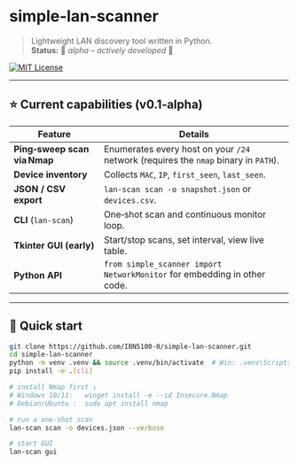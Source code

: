 ﻿# simple‑lan‑scanner

> Lightweight LAN discovery tool written in Python.  
> **Status:** 🚧 *alpha – actively developed* 🚧

[![MIT License](https://img.shields.io/badge/license-MIT-blue.svg)](LICENSE)

---

## ⭐ Current capabilities (v0.1‑alpha)

| Feature | Details |
|---------|---------|
| **Ping‑sweep scan via Nmap** | Enumerates every host on your `/24` network (requires the `nmap` binary in `PATH`). |
| **Device inventory** | Collects `MAC`, `IP`, `first_seen`, `last_seen`. |
| **JSON / CSV export** | `lan-scan scan -o snapshot.json` or `devices.csv`. |
| **CLI** (`lan‑scan`) | One‑shot scan and continuous monitor loop. |
| **Tkinter GUI (early)** | Start/stop scans, set interval, view live table. |
| **Python API** | `from simple_scanner import NetworkMonitor` for embedding in other code. |

---

## 🚀 Quick start

```bash
git clone https://github.com/IBN5100-0/simple-lan-scanner.git
cd simple-lan-scanner
python -m venv .venv && source .venv/bin/activate  # Win: .venv\Scripts\activate
pip install -e .[cli]

# install Nmap first ↓
# Windows 10/11:   winget install -e --id Insecure.Nmap
# Debian/Ubuntu :  sudo apt install nmap

# run a one‑shot scan
lan-scan scan -o devices.json --verbose

# start GUI
lan-scan gui